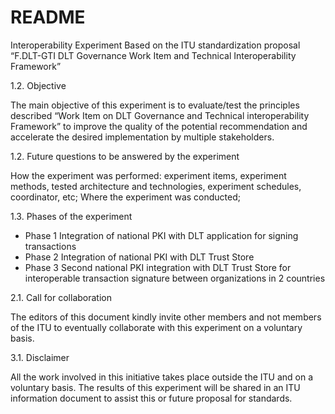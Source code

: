 # README

Interoperability Experiment Based on the ITU standardization proposal “F.DLT-GTI DLT Governance Work Item and Technical Interoperability Framework” 

1.2. Objective

The main objective of this experiment is to evaluate/test the principles described “Work Item on DLT Governance and Technical interoperability Framework” to improve the quality of the potential recommendation and accelerate the desired implementation by multiple stakeholders.

1.2. Future questions to be answered by the experiment

How the experiment was performed: experiment items, experiment methods, tested architecture and technologies, experiment schedules, coordinator, etc; 
Where the experiment was conducted; 

1.3. Phases of the experiment

- Phase 1 Integration of national PKI with DLT application for signing transactions
- Phase 2 Integration of national PKI with DLT Trust Store
- Phase 3 Second national PKI integration with DLT Trust Store for interoperable transaction signature between organizations in 2 countries

2.1. Call for collaboration

The editors of this document kindly invite other members and not members of the ITU to eventually collaborate with this experiment on a voluntary basis.

3.1. Disclaimer

All the work involved in this initiative takes place outside the ITU and on a voluntary basis. The results of this experiment will be shared in an ITU information document to assist this or future proposal for standards.


